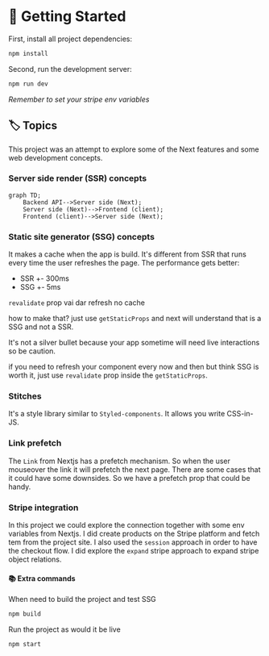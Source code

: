 # 🚀 Getting Started

First, install all project dependencies:

```bash
npm install
```

Second, run the development server:

```bash
npm run dev
```

_Remember to set your stripe env variables_

## 🏷️ Topics

This project was an attempt to explore some of the Next features and some web development concepts.

### Server side render (SSR) concepts

```mermaid
graph TD;
    Backend API-->Server side (Next);
    Server side (Next)-->Frontend (client);
    Frontend (client)-->Server side (Next);
```

### Static site generator (SSG) concepts

It makes a cache when the app is build. It's different from SSR that runs every time the user refreshes the page.
The performance gets better:

- SSR +- 300ms
- SSG +- 5ms

`revalidate` prop vai dar refresh no cache

how to make that? just use `getStaticProps` and next will understand that is a SSG and not a SSR.

It's not a silver bullet because your app sometime will need live interactions so be caution.

if you need to refresh your component every now and then but think SSG is worth it, just use `revalidate` prop inside the `getStaticProps`.

### Stitches

It's a style library similar to `Styled-components`. It allows you write CSS-in-JS.

### Link prefetch

The `Link` from Nextjs has a prefetch mechanism. So when the user mouseover the link it will prefetch the next page. There are some cases that it could have some downsides. So we have a prefetch prop that could be handy.

### Stripe integration

In this project we could explore the connection together with some env variables from Nextjs.
I did create products on the Stripe platform and fetch tem from the project site.
I also used the `session` approach in order to have the checkout flow.
I did explore the `expand` stripe approach to expand stripe object relations.

#### 📚 Extra commands

When need to build the project and test SSG

```bash
npm build
```

Run the project as would it be live

```bash
npm start
```
